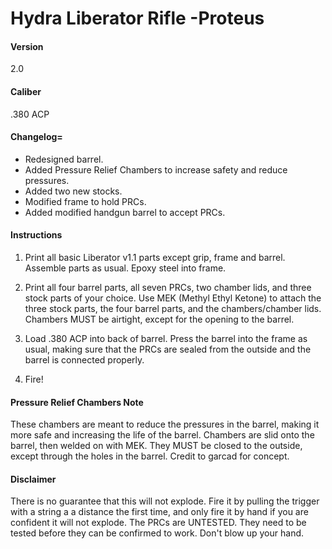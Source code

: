 # Hydra Liberator Rifle -Proteus

#### Version
2.0

#### Caliber
.380 ACP

#### Changelog=
* Redesigned barrel.
* Added Pressure Relief Chambers to increase safety and reduce pressures.
* Added two new stocks.
* Modified frame to hold PRCs.
* Added modified handgun barrel to accept PRCs.

#### Instructions
1. Print all basic Liberator v1.1 parts except grip, frame and barrel. Assemble parts as usual. Epoxy steel into frame.

2. Print all four barrel parts, all seven PRCs, two chamber lids, and three stock parts of your choice. Use MEK (Methyl Ethyl Ketone) to attach the three stock parts, the four barrel parts, and the chambers/chamber lids. Chambers MUST be airtight, except for the opening to the barrel.

3. Load .380 ACP into back of barrel. Press the barrel into the frame as usual, making sure that the PRCs are sealed from the outside and the barrel is connected properly. 

4. Fire! 

#### Pressure Relief Chambers Note
These chambers are meant to reduce the pressures in the barrel, making it more safe and increasing the life of the barrel. Chambers are slid onto the barrel, then welded on with MEK. 
They MUST be closed to the outside, except through the holes in the barrel. Credit to garcad for concept.

#### Disclaimer
There is no guarantee that this will not explode. Fire it by pulling the trigger with a string a a distance the first time, and only fire it by hand if you are confident it will not explode.
The PRCs are UNTESTED. They need to be tested before they can be confirmed to work. Don't blow up your hand.
